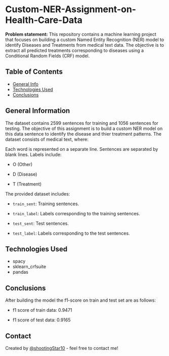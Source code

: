 # Custom-NER-Assignment-on-Health-Care-Data
**Problem statement:** This repository contains a machine learning project that focuses on building a custom Named Entity Recognition (NER) model to identify Diseases and Treatments from medical text data. The objective is to extract all predicted treatments corresponding to diseases using a Conditional Random Fields (CRF) model.

## Table of Contents
* [General Info](#general-information)
* [Technologies Used](#technologies-used)
* [Conclusions](#conclusions)

## General Information
The dataset contains 2599 sentences for training and 1056 sentences for testing. The objective of this assignment is to build a custom NER model on this data sentence to identify the disease and thier treatment patterns. The dataset consists of medical text, where:

Each word is represented on a separate line.
Sentences are separated by blank lines.
Labels include:

- O (Other)

- D (Disease)

- T (Treatment)

The provided dataset includes:

- `train_sent`: Training sentences.

- `train_label`: Labels corresponding to the training sentences.

- `test_sent`: Test sentences.

- `test_label`: Labels corresponding to the test sentences.

## Technologies Used
- spacy
- sklearn_crfsuite
- pandas

## Conclusions
After building the model the f1-score on train and test set are as follows:

- f1 score of train data: 0.9471

- f1 score of test data: 0.9165

## Contact
Created by [@shootingStar10](https://github.com/shootingStar10) - feel free to contact me!
